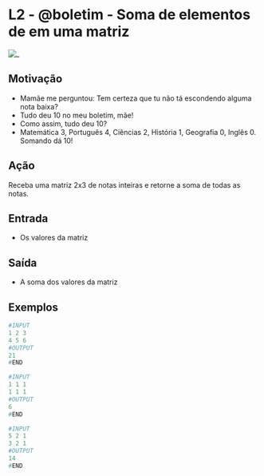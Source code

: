 # L2 - @boletim - Soma de elementos de em uma matriz

![_](https://raw.githubusercontent.com/qxcodefup/arcade/master/base/boletim/cover.jpg)

## Motivação

- Mamãe me perguntou: Tem certeza que tu não tá escondendo alguma nota baixa?
- Tudo deu 10 no meu boletim, mãe!
- Como assim, tudo deu 10?
- Matemática 3, Português 4, Ciências 2, História 1, Geografia 0, Inglês 0. Somando dá 10!

## Ação

Receba uma matriz 2x3 de notas inteiras e retorne a soma de todas as notas.

## Entrada

- Os valores da matriz

## Saída

- A soma dos valores da matriz

## Exemplos

``` py
#INPUT
1 2 3
4 5 6
#OUTPUT
21
#END

#INPUT
1 1 1
1 1 1
#OUTPUT
6
#END

#INPUT
5 2 1
3 2 1
#OUTPUT
14
#END
```
